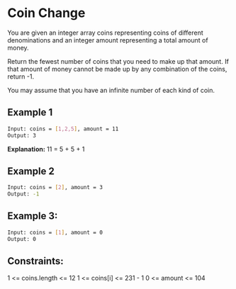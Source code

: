 # Coin Change

You are given an integer array coins representing coins of different denominations and an integer amount representing a total amount of money.

Return the fewest number of coins that you need to make up that amount. If that amount of money cannot be made up by any combination of the coins, return -1.

You may assume that you have an infinite number of each kind of coin.

## Example 1

```bash
Input: coins = [1,2,5], amount = 11
Output: 3
```

**Explanation:** 11 = 5 + 5 + 1

## Example 2

```bash
Input: coins = [2], amount = 3
Output: -1
```

## Example 3:

```bash
Input: coins = [1], amount = 0
Output: 0
```

## Constraints:

1 <= coins.length <= 12
1 <= coins[i] <= 231 - 1
0 <= amount <= 104